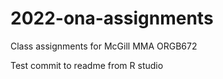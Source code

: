 # 2022-ona-assignments
Class assignments for McGill MMA ORGB672


Test commit to readme from R studio